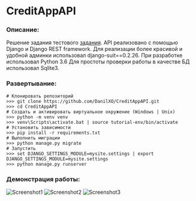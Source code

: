 # CreditAppAPI

### Описание:
   Решение задания тестового [задания]( https://drive.google.com/file/d/1-EjUNBoZ2C1To-ktfDTp8mXzejQtrLbD/view?usp=sharing).
   API реализовано с помощью Django и Django REST framework.
   Для реализации более красивой и удобной админки использовал django-suit==0.2.26.
   При разработке использовал Python 3.6
   Для простоты проверки работы в качестве БД использовал Sqlite3.
    
### Развертывание:
    # Клонировать репозиторий
    >>> git clone https://github.com/DanilXO/CreditAppAPI.git
    >>> cd CreditAppAPI
    # Создать и активировать виртуальное окружение (Windows | Unix)
    >>> python -m venv venv
    >>> venv\Scripts\activate.bat | source tutorial-env/bin/activate
    # Установить зависимости
    >>> pip install -r requirements.txt
    # Выполнить миграции
    >>> python manage.py migrate
    # Запустить
    >>> set DJANGO_SETTINGS_MODULE=mysite.settings | export DJANGO_SETTINGS_MODULE=mysite.settings
    >>> python manage.py runserver
    
### Демонстрация работы:
![Screenshot1](http://dl4.joxi.net/drive/2019/11/17/0038/4064/2539488/88/3ae98bfb03.png)
![Screenshot2](http://dl3.joxi.net/drive/2019/11/17/0038/4064/2539488/88/59c690e340.png)
![Screenshot3](http://dl3.joxi.net/drive/2019/11/17/0038/4064/2539488/88/f6747d3e02.png)

            
